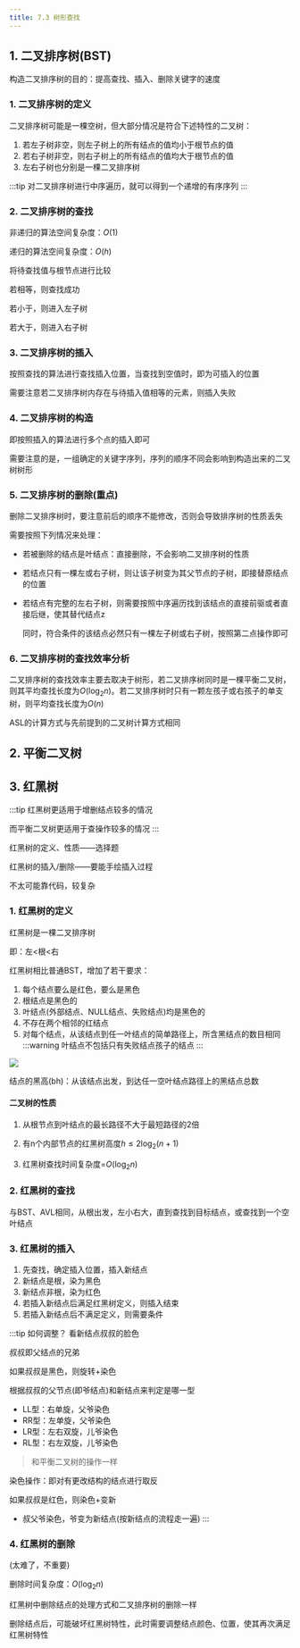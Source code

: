 ```yaml
---
title: 7.3 树形查找
---
```


## 1. 二叉排序树(BST)

构造二叉排序树的目的：提高查找、插入、删除关键字的速度

### 1. 二叉排序树的定义

二叉排序树可能是一棵空树，但大部分情况是符合下述特性的二叉树：

1. 若左子树非空，则左子树上的所有结点的值均小于根节点的值
2. 若右子树非空，则右子树上的所有结点的值均大于根节点的值
3. 左右子树也分别是一棵二叉排序树

:::tip
对二叉排序树进行中序遍历，就可以得到一个递增的有序序列
:::

### 2. 二叉排序树的查找

非递归的算法空间复杂度：$O(1)$

递归的算法空间复杂度：$O(h)$

将待查找值与根节点进行比较

若相等，则查找成功

若小于，则进入左子树

若大于，则进入右子树

### 3. 二叉排序树的插入

按照查找的算法进行查找插入位置，当查找到空值时，即为可插入的位置

需要注意若二叉排序树内存在与待插入值相等的元素，则插入失败


### 4. 二叉排序树的构造

即按照插入的算法进行多个点的插入即可

需要注意的是，一组确定的关键字序列，序列的顺序不同会影响到构造出来的二叉树树形


### 5. 二叉排序树的删除(重点)


删除二叉排序树时，要注意前后的顺序不能修改，否则会导致排序树的性质丢失

需要按照下列情况来处理：

+ 若被删除的结点是叶结点：直接删除，不会影响二叉排序树的性质
  
+ 若结点只有一棵左或右子树，则让该子树变为其父节点的子树，即接替原结点的位置

+ 若结点有完整的左右子树，则需要按照中序遍历找到该结点的直接前驱或者直接后继，使其替代结点z

    同时，符合条件的该结点必然只有一棵左子树或右子树，按照第二点操作即可

### 6. 二叉排序树的查找效率分析

二叉排序树的查找效率主要去取决于树形，若二叉排序树同时是一棵平衡二叉树，则其平均查找长度为$O(\log_2n)$。若二叉排序树时只有一颗左孩子或右孩子的单支树，则平均查找长度为$O(n)$

ASL的计算方式与先前提到的二叉树计算方式相同


## 2. 平衡二叉树


## 3. 红黑树
:::tip
红黑树更适用于增删结点较多的情况

而平衡二叉树更适用于查操作较多的情况
:::

红黑树的定义、性质——选择题

红黑树的插入/删除——要能手绘插入过程

不太可能靠代码，较复杂

### 1. 红黑树的定义

红黑树是一棵二叉排序树

即：左<根<右

红黑树相比普通BST，增加了若干要求：

1. 每个结点要么是红色，要么是黑色
2. 根结点是黑色的
3. 叶结点(外部结点、NULL结点、失败结点)均是黑色的
4. 不存在两个相邻的红结点
5. 对每个结点，从该结点到任一叶结点的简单路径上，所含黑结点的数目相同
:::warning
叶结点不包括只有失败结点孩子的结点
:::

![](/assets/img/shujv15.jpg)

结点的黑高(bh)：从该结点出发，到达任一空叶结点路径上的黑结点总数

#### **二叉树的性质**
1. 从根节点到叶结点的最长路径不大于最短路径的2倍

2. 有n个内部节点的红黑树高度$h\leq 2\log_2(n+1)$

3. 红黑树查找时间复杂度=$O(\log_2n)$

### 2. 红黑树的查找

与BST、AVL相同，从根出发，左小右大，直到查找到目标结点，或查找到一个空叶结点

### 3. 红黑树的插入

1. 先查找，确定插入位置，插入新结点
2. 新结点是根，染为黑色
3. 新结点非根，染为红色
4. 若插入新结点后满足红黑树定义，则插入结束
5. 若插入新结点后不满足定义，则需要条件

:::tip 如何调整？
看新结点叔叔的脸色

叔叔即父结点的兄弟

如果叔叔是黑色，则旋转+染色

根据叔叔的父节点(即爷结点)和新结点来判定是哪一型

+ LL型：右单旋，父爷染色
+ RR型：左单旋，父爷染色
+ LR型：左右双旋，儿爷染色
+ RL型：右左双旋，儿爷染色

>和平衡二叉树的操作一样

染色操作：即对有更改结构的结点进行取反

如果叔叔是红色，则染色+变新
+ 叔父爷染色，爷变为新结点(按新结点的流程走一遍)
:::

### 4. 红黑树的删除
(太难了，不重要)

删除时间复杂度：$O(\log_2n)$

红黑树中删除结点的处理方式和二叉排序树的删除一样

删除结点后，可能破坏红黑树特性，此时需要调整结点颜色、位置，使其再次满足红黑树特性










